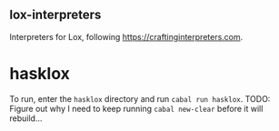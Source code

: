 ## lox-interpreters
Interpreters for Lox, following https://craftinginterpreters.com.

# hasklox

To run, enter the `hasklox` directory and run `cabal run hasklox`.
TODO: Figure out why I need to keep running `cabal new-clear` before it will rebuild...